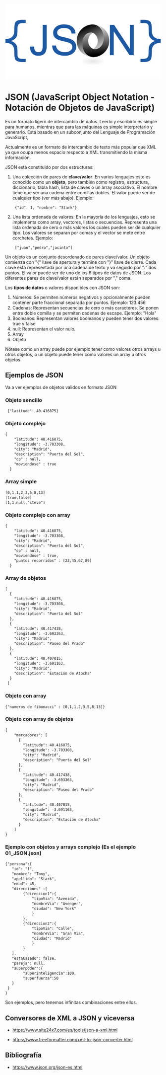 ![json](img/json_logo.png "Aprende JSON!")

# JSON (JavaScript Object Notation - Notación de Objetos de JavaScript) 

Es un formato ligero de intercambio de datos. Leerlo y escribirlo es simple para humanos, mientras que para las máquinas es simple interpretarlo y generarlo. Está basado en un subconjunto del Lenguaje de Programación JavaScript, 

Actualmente es un formato de intercambio de texto más popular que XML ya que ocupa menos espacio respecto a XML transmitiendo la misma información.

JSON está constituido por dos estructuras:

1. Una colección de pares de <b>clave/valor</b>. En varios lenguajes esto es conocido como un <b>objeto</b>, pero también como registro, estructura, diccionario, tabla hash, lista de claves o un array asociativo. El nombre tiene que ser una cadena entre comillas dobles. El valor puede ser de cualquier tipo (ver más abajo). Ejemplo: 

        {"id": 1, "nombre": "Stark"}

2. Una lista ordenada de valores. En la mayoría de los lenguajes, esto se implementa como array, vectores, listas o secuencias. Representa una lista ordenada de cero o más valores los cuales pueden ser de cualquier tipo. Los valores se separan por comas y el vector se mete entre corchetes. Ejemplo:

        ["juan","pedro","jacinto"]

Un objeto es un conjunto desordenado de pares clave/valor. Un objeto comienza con "{" llave de apertura y termine con "}" llave de cierre. Cada clave está representada por una cadena de texto y va seguido por ":" dos puntos. El valor puede ser de uno de los 6 tipos de datos de JSON. Los diferentes pares de clave/valor están separados por "," coma.

Los <b>tipos de datos</b> o valores disponibles con JSON son:

1. Números: Se permiten números negativos y opcionalmente pueden contener parte fraccional separada por puntos. Ejemplo: 123.456
2. Cadenas: Representan secuencias de cero o más caracteres. Se ponen entre doble comilla y se permiten cadenas de escape. Ejemplo: "Hola"
3. Booleanos: Representan valores booleanos y pueden tener dos valores: true y false
4. null: Representan el valor nulo.
5. Array
6. Objeto

Nótese como un array puede por ejemplo tener como valores otros arrays u otros objetos, o un objeto puede tener como valores un array u otros objetos. 

## Ejemplos de JSON

Va a ver ejemplos de objetos validos en formato JSON

### Objeto sencillo

     {"latitude": 40.416875}
     
### Objeto complejo

    {
        "latitude": 40.416875,
        "longitude": -3.703308,
        "city": "Madrid",
        "description": "Puerta del Sol",
        "cp" : null,
        "moviendose" : true
      }
### Array simple

    [0,1,1,2,3,5,8,13]
    [true,false]
    [1,1,null,"steve"]

     
### Objeto complejo con array

    {
        "latitude": 40.416875,
        "longitude": -3.703308,
        "city": "Madrid",
        "description": "Puerta del Sol",
        "cp" : null,
        "moviendose" : true,
        "puntos recorridos" : [23,45,67,89]
      }
      
### Array de objetos

    [
      {
        "latitude": 40.416875,
        "longitude": -3.703308,
        "city": "Madrid",
        "description": "Puerta del Sol"
      },
      {
        "latitude": 40.417438,
        "longitude": -3.693363,
        "city": "Madrid",
        "description": "Paseo del Prado"
      },
      {
        "latitude": 40.407015,
        "longitude": -3.691163,
        "city": "Madrid",
        "description": "Estación de Atocha"
      }
     ]
     
### Objeto con array

    {"numeros de fibonacci" : [0,1,1,2,3,5,8,13]}

     
### Objeto con array de objetos

    {
        "marcadores": [
          {
            "latitude": 40.416875,
            "longitude": -3.703308,
            "city": "Madrid",
            "description": "Puerta del Sol"
          },
          {
            "latitude": 40.417438,
            "longitude": -3.693363,
            "city": "Madrid",
            "description": "Paseo del Prado"
          },
          {
            "latitude": 40.407015,
            "longitude": -3.691163,
            "city": "Madrid",
            "description": "Estación de Atocha"
          }
        ]
    }

### Ejemplo con objetos y arrays complejo (Es el ejemplo 01_JSON.json)

    {"persona":{
       "id": "1",
       "nombre": "Tony",
       "apellido": "Stark",
       "edad": 45,
       "direcciones" :[
            {"direccion1":{
                "tipoVia": "Avenida",
                "nombreVia": "Avenger",
                "ciudad": "New York"
                }
            },
            {"direccion2":{
                "tipoVia": "Calle",
                "nombreVia": "Gran Via",
                "ciudad": "Madrid"
                }
            }
       ],
       "estaCasado": false,
       "pareja": null,
       "superpoder":{
            "superinteligencia":100,
            "superfuerza":50
       }
     }
    }
    
Son ejemplos, pero tenemos infinitas combinaciones entre ellos.

## Conversores de XML a JSON y viceversa

- <https://www.site24x7.com/es/tools/json-a-xml.html>

- <https://www.freeformatter.com/xml-to-json-converter.html>

## Bibliografía

- <https://www.json.org/json-es.html>


